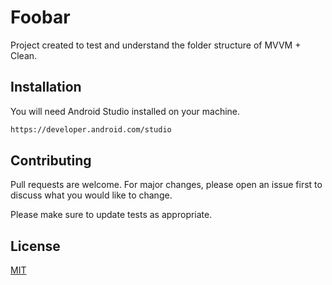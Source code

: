 # Foobar

Project created to test and understand the folder structure of MVVM + Clean.

## Installation

You will need Android Studio installed on your machine.

```bash
https://developer.android.com/studio
```

## Contributing

Pull requests are welcome. For major changes, please open an issue first
to discuss what you would like to change.

Please make sure to update tests as appropriate.

## License

[MIT](https://choosealicense.com/licenses/mit/)
